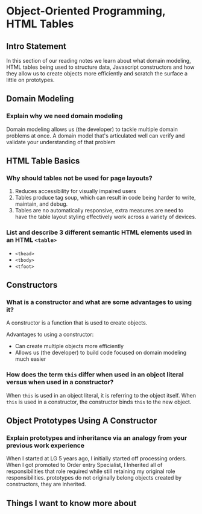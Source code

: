 
# Object-Oriented Programming, HTML Tables

## Intro Statement

In this section of our reading notes we learn about what domain modeling, HTML tables being used to structure data, Javascript constructors and how they allow us to create objects more efficiently and scratch the surface a little on prototypes.

## Domain Modeling

### Explain why we need domain modeling

Domain modeling allows us (the developer) to tackle multiple domain problems at once. A domain model that's articulated well can verify and validate your understanding of that problem

## HTML Table Basics

### Why should tables not be used for page layouts?

1. Reduces accessibility for visually impaired users
2. Tables produce tag soup, which can result in code being harder to write, maintain, and debug.
3. Tables are no automatically responsive, extra measures are need to have the table layout styling effectively work across a variety of devices.

### List and describe 3 different semantic HTML elements used in an HTML `<table>`

- `<thead>`
- `<tbody>`
- `<tfoot>`

## Constructors

### What is a constructor and what are some advantages to using it?

A constructor is a function that is used to create objects.

Advantages to using a constructor:

- Can create multiple objects more efficiently
- Allows us (the developer) to build code focused on domain modeling much easier

### How does the term `this` differ when used in an object literal versus when used in a constructor?

When `this` is used in an object literal, it is referring to the object itself. When `this` is used in a constructor, the constructor binds `this` to the new object.

## Object Prototypes Using A Constructor

### Explain prototypes and inheritance via an analogy from your previous work experience

When I started at LG 5 years ago, I initially started off processing orders. When I got promoted to Order entry Specialist, I Inherited all of responsibilities that role required while still retaining my original role responsibilities. prototypes do not originally belong objects created by constructors, they are inherited.

## Things I want to know more about

